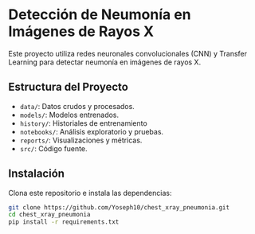 # Detección de Neumonía en Imágenes de Rayos X

Este proyecto utiliza redes neuronales convolucionales (CNN) y Transfer Learning para detectar neumonía en imágenes de rayos X.

## Estructura del Proyecto

- `data/`: Datos crudos y procesados.
- `models/`: Modelos entrenados.
- `history/`: Historiales de entrenamiento
- `notebooks/`: Análisis exploratorio y pruebas.
- `reports/`: Visualizaciones y métricas.
- `src/`: Código fuente.

## Instalación

Clona este repositorio e instala las dependencias:

```bash
git clone https://github.com/Yoseph10/chest_xray_pneumonia.git
cd chest_xray_pneumonia
pip install -r requirements.txt
